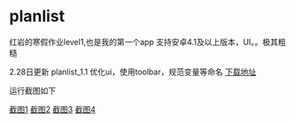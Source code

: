 # planlist
红岩的寒假作业level1,也是我的第一个app
支持安卓4.1及以上版本，UI。。极其粗糙

2.28日更新
planlist_1.1
优化ui，使用toolbar，规范变量等命名
[下载地址](https://github.com/lawking/planlist_1.1/raw/master/planlist_1.1.apk)

运行截图如下

[截图1](https://github.com/lawking/planlist_1.1/blob/master/one.png)
[截图2](https://github.com/lawking/planlist_1.1/blob/master/two.png)
[截图3](https://github.com/lawking/planlist_1.1/blob/master/three.png)
[截图4](https://github.com/lawking/planlist_1.1/blob/master/four.png)
